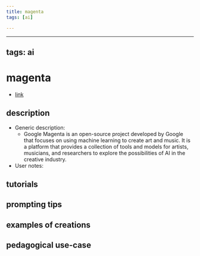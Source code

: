 ```yaml
---
title: magenta
tags: [ai]

---
```


---
tags: ai 
---


# magenta


* [link](https://magenta.tensorflow.org/)

## description
* Generic description: 
    * Google Magenta is an open-source project developed by Google that focuses on using machine learning to create art and music. It is a platform that provides a collection of tools and models for artists, musicians, and researchers to explore the possibilities of AI in the creative industry.
* User notes:

## tutorials

## prompting tips

## examples of creations 

## pedagogical use-case 